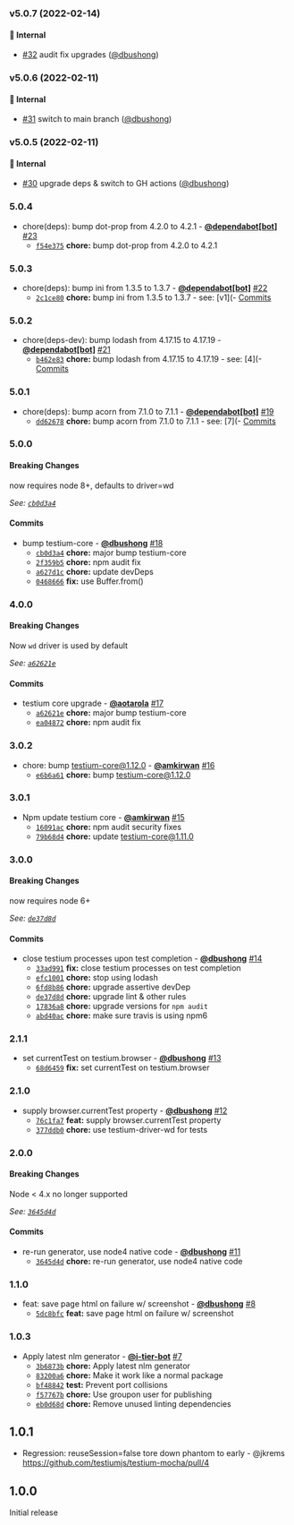 ### v5.0.7 (2022-02-14)
<a id="v5.0.7"></a>
#### 🏡 Internal

* [#32](https://github.com/testiumjs/testium-mocha/pull/32) audit fix upgrades ([@dbushong](https://github.com/dbushong))


### v5.0.6 (2022-02-11)
<a id="v5.0.6"></a>
#### 🏡 Internal

* [#31](https://github.com/testiumjs/testium-mocha/pull/31) switch to main branch ([@dbushong](https://github.com/dbushong))


### v5.0.5 (2022-02-11)
<a id="v5.0.5"></a>
#### 🏡 Internal

* [#30](https://github.com/testiumjs/testium-mocha/pull/30) upgrade deps & switch to GH actions ([@dbushong](https://github.com/dbushong))


### 5.0.4

* chore(deps): bump dot-prop from 4.2.0 to 4.2.1 - **[@dependabot[bot]](https://github.com/apps/dependabot)** [#23](https://github.com/testiumjs/testium-mocha/pull/23)
  - [`f54e375`](https://github.com/testiumjs/testium-mocha/commit/f54e375609599e5b576b323d85b63c351ac34141) **chore:** bump dot-prop from 4.2.0 to 4.2.1


### 5.0.3

* chore(deps): bump ini from 1.3.5 to 1.3.7 - **[@dependabot[bot]](https://github.com/apps/dependabot)** [#22](https://github.com/testiumjs/testium-mocha/pull/22)
  - [`2c1ce80`](https://github.com/testiumjs/testium-mocha/commit/2c1ce80d7bc2f68280c6af99b2021c80b2b5c16f) **chore:** bump ini from 1.3.5 to 1.3.7 - see: [v1](- [Commits](https://github.com/isaacs/ini/compare/v1)


### 5.0.2

* chore(deps-dev): bump lodash from 4.17.15 to 4.17.19 - **[@dependabot[bot]](https://github.com/apps/dependabot)** [#21](https://github.com/testiumjs/testium-mocha/pull/21)
  - [`b462e83`](https://github.com/testiumjs/testium-mocha/commit/b462e8393cfef28af7f9fdbb95d319aad1ad09b9) **chore:** bump lodash from 4.17.15 to 4.17.19 - see: [4](- [Commits](https://github.com/lodash/lodash/compare/4)


### 5.0.1

* chore(deps): bump acorn from 7.1.0 to 7.1.1 - **[@dependabot[bot]](https://github.com/apps/dependabot)** [#19](https://github.com/testiumjs/testium-mocha/pull/19)
  - [`dd62678`](https://github.com/testiumjs/testium-mocha/commit/dd626783499927f3910996207b8e417fd0ca3f13) **chore:** bump acorn from 7.1.0 to 7.1.1 - see: [7](- [Commits](https://github.com/acornjs/acorn/compare/7)


### 5.0.0

#### Breaking Changes

now requires node 8+, defaults to driver=wd

*See: [`cb0d3a4`](https://github.com/testiumjs/testium-mocha/commit/cb0d3a47af4a1c3132dbe7bc6574382bb2daf586)*

#### Commits

* bump testium-core - **[@dbushong](https://github.com/dbushong)** [#18](https://github.com/testiumjs/testium-mocha/pull/18)
  - [`cb0d3a4`](https://github.com/testiumjs/testium-mocha/commit/cb0d3a47af4a1c3132dbe7bc6574382bb2daf586) **chore:** major bump testium-core
  - [`2f359b5`](https://github.com/testiumjs/testium-mocha/commit/2f359b5d6449ff9c56bccbf082e2e097d84ba15c) **chore:** npm audit fix
  - [`a627d1c`](https://github.com/testiumjs/testium-mocha/commit/a627d1c7df22084c99458d722057986da9dd37fb) **chore:** update devDeps
  - [`0468666`](https://github.com/testiumjs/testium-mocha/commit/0468666137494c9e3d4993d9617f94d54e297620) **fix:** use Buffer.from()


### 4.0.0

#### Breaking Changes

Now `wd` driver is used by default

*See: [`a62621e`](https://github.com/testiumjs/testium-mocha/commit/a62621eaa5a0756e7f57539ee6a1d6091ecc88aa)*

#### Commits

* testium core upgrade - **[@aotarola](https://github.com/aotarola)** [#17](https://github.com/testiumjs/testium-mocha/pull/17)
  - [`a62621e`](https://github.com/testiumjs/testium-mocha/commit/a62621eaa5a0756e7f57539ee6a1d6091ecc88aa) **chore:** major bump testium-core
  - [`ea04872`](https://github.com/testiumjs/testium-mocha/commit/ea048726d9fe9c254042d229ecd66362a425f73a) **chore:** npm audit fix


### 3.0.2

* chore: bump testium-core@1.12.0 - **[@amkirwan](https://github.com/amkirwan)** [#16](https://github.com/testiumjs/testium-mocha/pull/16)
  - [`e6b6a61`](https://github.com/testiumjs/testium-mocha/commit/e6b6a61481f9ad6fdfa3b1782f435ba661339dc6) **chore:** bump testium-core@1.12.0


### 3.0.1

* Npm update testium core - **[@amkirwan](https://github.com/amkirwan)** [#15](https://github.com/testiumjs/testium-mocha/pull/15)
  - [`16091ac`](https://github.com/testiumjs/testium-mocha/commit/16091ac05248642440c813cf8182257502692a13) **chore:** npm audit security fixes
  - [`79b68d4`](https://github.com/testiumjs/testium-mocha/commit/79b68d4404da4b0573f33f9f7f41ee2fbe27b814) **chore:** update testium-core@1.11.0


### 3.0.0

#### Breaking Changes

now requires node 6+

*See: [`de37d8d`](https://github.com/testiumjs/testium-mocha/commit/de37d8d841fc02440e39cf8d0c83960a79d7e268)*

#### Commits

* close testium processes upon test completion - **[@dbushong](https://github.com/dbushong)** [#14](https://github.com/testiumjs/testium-mocha/pull/14)
  - [`33ad991`](https://github.com/testiumjs/testium-mocha/commit/33ad99180a05ed18ed7f18889d0e76724de28bfe) **fix:** close testium processes on test completion
  - [`efc1001`](https://github.com/testiumjs/testium-mocha/commit/efc10014ace3e0b4d87971d6a3dfceabf9d599ff) **chore:** stop using lodash
  - [`6fd8b86`](https://github.com/testiumjs/testium-mocha/commit/6fd8b861ceedf6742d6b878fd7d68e8863cbe88b) **chore:** upgrade assertive devDep
  - [`de37d8d`](https://github.com/testiumjs/testium-mocha/commit/de37d8d841fc02440e39cf8d0c83960a79d7e268) **chore:** upgrade lint & other rules
  - [`17836a8`](https://github.com/testiumjs/testium-mocha/commit/17836a82ec720e470b94cac8dc21c1923bbf011d) **chore:** upgrade versions for `npm audit`
  - [`abd40ac`](https://github.com/testiumjs/testium-mocha/commit/abd40ac4de72f0f1021ad0ce507696e18b47f6d1) **chore:** make sure travis is using npm6


### 2.1.1

* set currentTest on testium.browser - **[@dbushong](https://github.com/dbushong)** [#13](https://github.com/testiumjs/testium-mocha/pull/13)
  - [`68d6459`](https://github.com/testiumjs/testium-mocha/commit/68d64597df52d15416cfec969239eed229319ae6) **fix:** set currentTest on testium.browser


### 2.1.0

* supply browser.currentTest property - **[@dbushong](https://github.com/dbushong)** [#12](https://github.com/testiumjs/testium-mocha/pull/12)
  - [`76c1fa7`](https://github.com/testiumjs/testium-mocha/commit/76c1fa75d3b34b9fb8fa80eed7fb894505c0013e) **feat:** supply browser.currentTest property
  - [`377ddb0`](https://github.com/testiumjs/testium-mocha/commit/377ddb093848bb19daaf542e998daf2dc4372b10) **chore:** use testium-driver-wd for tests


### 2.0.0

#### Breaking Changes

Node < 4.x no longer supported

*See: [`3645d4d`](https://github.com/testiumjs/testium-mocha/commit/3645d4dbcec21408629bde3af49220b617f86c7d)*

#### Commits

* re-run generator, use node4 native code - **[@dbushong](https://github.com/dbushong)** [#11](https://github.com/testiumjs/testium-mocha/pull/11)
  - [`3645d4d`](https://github.com/testiumjs/testium-mocha/commit/3645d4dbcec21408629bde3af49220b617f86c7d) **chore:** re-run generator, use node4 native code


### 1.1.0

* feat: save page html on failure w/ screenshot - **[@dbushong](https://github.com/dbushong)** [#8](https://github.com/testiumjs/testium-mocha/pull/8)
  - [`5dc8bfc`](https://github.com/testiumjs/testium-mocha/commit/5dc8bfc8ca2ed578b649216cceb9277b6d32ed0a) **feat:** save page html on failure w/ screenshot


### 1.0.3

* Apply latest nlm generator - **[@i-tier-bot](https://github.com/i-tier-bot)** [#7](https://github.com/testiumjs/testium-mocha/pull/7)
  - [`3b6873b`](https://github.com/testiumjs/testium-mocha/commit/3b6873bab0051afce37ae7ef0ba92111c642f516) **chore:** Apply latest nlm generator
  - [`83200a6`](https://github.com/testiumjs/testium-mocha/commit/83200a6ff003b9e83cf6dc00fadd815e355a10e2) **chore:** Make it work like a normal package
  - [`bf48842`](https://github.com/testiumjs/testium-mocha/commit/bf48842da3e6eca918d5e40f636bfecd3a94aa63) **test:** Prevent port collisions
  - [`f57767b`](https://github.com/testiumjs/testium-mocha/commit/f57767baba7f8e6a126757a6836f478f7632afac) **chore:** Use groupon user for publishing
  - [`eb0d68d`](https://github.com/testiumjs/testium-mocha/commit/eb0d68d495eeab3804ba3489272038f8b7a06acd) **chore:** Remove unused linting dependencies


1.0.1
-----
* Regression: reuseSession=false tore down phantom to early - @jkrems
  https://github.com/testiumjs/testium-mocha/pull/4

1.0.0
-----
Initial release
